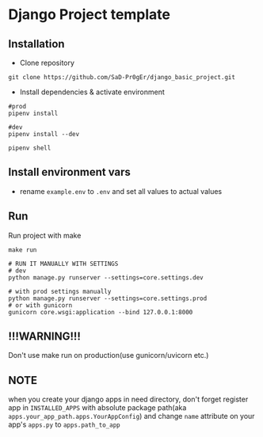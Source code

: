 # Django Project template


## Installation

* Clone repository
```shell
git clone https://github.com/SaD-Pr0gEr/django_basic_project.git
```

* Install dependencies & activate environment
```shell
#prod
pipenv install

#dev
pipenv install --dev

pipenv shell
```

## Install environment vars
* rename `example.env` to `.env` and set all values to actual values

## Run
Run project with make
```shell
make run

# RUN IT MANUALLY WITH SETTINGS
# dev
python manage.py runserver --settings=core.settings.dev

# with prod settings manually
python manage.py runserver --settings=core.settings.prod
# or with gunicorn
gunicorn core.wsgi:application --bind 127.0.0.1:8000
```
## !!!WARNING!!!
Don't use make run on production(use gunicorn/uvicorn etc.)

## NOTE
when you create your django apps in need directory, don't  forget register app in `INSTALLED_APPS` 
with absolute package path(aka `apps.your_app_path.apps.YourAppConfig`) and change `name` attribute 
on your app's `apps.py` to `apps.path_to_app`
